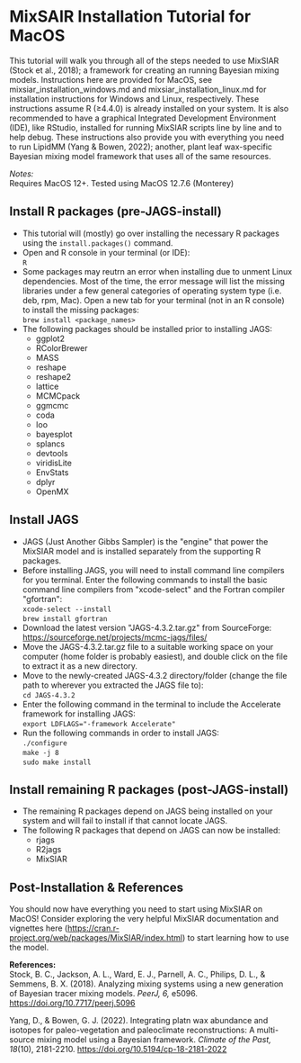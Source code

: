 # MixSAIR Installation Tutorial for MacOS

This tutorial will walk you through all of the steps needed to use MixSIAR (Stock et al., 2018); a framework for creating an running Bayesian mixing models. Instructions here are provided for MacOS, see mixsiar_installation_windows.md and mixsiar_installation_linux.md for installation instructions for Windows and Linux, respectively. These instructions assume R ($`\geq`$4.4.0) is already installed on your system. It is also recommended to have a graphical Integrated Development Environment (IDE), like RStudio, installed for running MixSIAR scripts line by line and to help debug. These instructions also provide you with everything you need to run LipidMM (Yang & Bowen, 2022); another, plant leaf wax-specific Bayesian mixing model framework that uses all of the same resources.

_Notes:_\
Requires MacOS 12+. Tested using MacOS 12.7.6 (Monterey)

## Install R packages (pre-JAGS-install)
- This tutorial will (mostly) go over installing the necessary R packages using the `install.packages()` command.
- Open and R console in your terminal (or IDE):\
`R`
- Some packages may reutrn an error when installing due to unment Linux dependencies. Most of the time, the error message will list the missing libraries under a few general categories of operating system type (i.e. deb, rpm, Mac). Open a new tab for your terminal (not in an R console) to install the missing packages:\
`brew install <package_names>`
- The following packages should be installed prior to installing JAGS:
  - ggplot2
  - RColorBrewer
  - MASS
  - reshape
  - reshape2
  - lattice
  - MCMCpack
  - ggmcmc
  - coda
  - loo
  - bayesplot
  - splancs
  - devtools
  - viridisLite
  - EnvStats
  - dplyr
  - OpenMX

## Install JAGS
- JAGS (Just Another Gibbs Sampler) is the "engine" that power the MixSIAR model and is installed separately from the supporting R packages.
- Before installing JAGS, you will need to install command line compilers for you terminal. Enter the following commands to install the basic command line compilers from "xcode-select" and the Fortran compiler "gfortran":\
`xcode-select --install`\
`brew install gfortran`
- Download the latest version "JAGS-4.3.2.tar.gz" from SourceForge: https://sourceforge.net/projects/mcmc-jags/files/
- Move the JAGS-4.3.2.tar.gz file to a suitable working space on your computer (home folder is probably easiest), and double click on the file to extract it as a new directory.
- Move to the newly-created JAGS-4.3.2 directory/folder (change the file path to wherever you extracted the JAGS file to):\
`cd JAGS-4.3.2`
- Enter the following command in the terminal to include the Accelerate framework for installing JAGS:\
`export LDFLAGS="-framework Accelerate"`
- Run the following commands in order to install JAGS:\
`./configure`\
`make -j 8`\
`sudo make install`

## Install remaining R packages (post-JAGS-install)
- The remaining R packages depend on JAGS being installed on your system and will fail to install if that cannot locate JAGS.
- The following R packages that depend on JAGS can now be installed:
  - rjags
  - R2jags
  - MixSIAR

## Post-Installation & References
You should now have everything you need to start using MixSIAR on MacOS! Consider exploring the very helpful MixSIAR documentation and vignettes here (https://cran.r-project.org/web/packages/MixSIAR/index.html) to start learning how to use the model.

**References:**\
Stock, B. C., Jackson, A. L., Ward, E. J., Parnell, A. C., Philips, D. L., & Semmens, B. X. (2018). Analyzing mixing systems using a new generation of Bayesian tracer mixing models. _PeerJ, 6,_ e5096. https://doi.org/10.7717/peerj.5096

Yang, D., & Bowen, G. J. (2022). Integrating platn wax abundance and isotopes for paleo-vegetation and paleoclimate reconstructions: A multi-source mixing model using a Bayesian framework. _Climate of the Past, 18_(10), 2181-2210. https://doi.org/10.5194/cp-18-2181-2022
